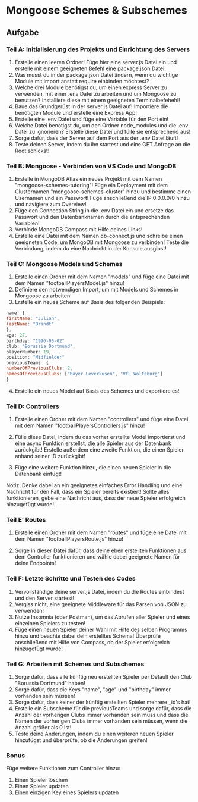 # Mongoose Schemes & Subschemes

## Aufgabe

### Teil A: Initialisierung des Projekts und Einrichtung des Servers

1. Erstelle einen leeren Ordner! Füge hier eine server.js Datei ein und erstelle mit einem geeigneten Befehl eine package.json Datei.
2. Was musst du in der package.json Datei ändern, wenn du wichtige Module mit import anstatt require einbinden möchtest?
3. Welche drei Module benötigst du, um einen express Server zu verwenden, mit einer .env Datei zu arbeiten und um Mongoose zu benutzen? Installiere diese mit einem geeigneten Terminalbefehehl!
4. Baue das Grundgerüst in der server.js Datei auf! Importiere die benötigten Module und erstelle eine Express App!
5. Erstelle eine .env Datei und füge eine Variable für den Port ein!
6. Welche Datei benötigst du, um den Ordner node_modules und die .env Datei zu ignorieren? Erstelle diese Datei und fülle sie entsprechend aus!
7. Sorge dafür, dass der Server auf dem Port aus der .env Datei läuft!
8. Teste deinen Server, indem du ihn startest und eine GET Anfrage an die Root schickst!

### Teil B: Mongoose - Verbinden von VS Code und MongoDB

1. Erstelle in MongoDB Atlas ein neues Projekt mit dem Namen "mongoose-schemes-tutoring"! Füge ein Deployment mit dem Clusternamen "mongoose-schemes-cluster" hinzu und bestimme einen Usernamen und ein Passwort! Füge anschließend die IP 0.0.0.0/0 hinzu und navigiere zum Overview!
2. Füge den Connection String in die .env Datei ein und ersetze das Passwort und den Datenbanknamen durch die entsprechenden Variablen!
3. Verbinde MongoDB Compass mit Hilfe deines Links!
4. Erstelle eine Datei mit dem Namen db-connect.js und schreibe einen geeigneten Code, um MongoDB mit Mongoose zu verbinden! Teste die Verbindung, indem du eine Nachricht in der Konsole ausgibst!

### Teil C: Mongoose Models und Schemes

1. Erstelle einen Ordner mit dem Namen "models" und füge eine Datei mit dem Namen "footballPlayersModel.js" hinzu!
2. Definiere den notwendigen Import, um mit Models und Schemes in Mongoose zu arbeiten!
3. Erstelle ein neues Scheme auf Basis des folgenden Beispiels:

```javascript
name: {
firstName: "Julian",
lastName: "Brandt"
},
age: 27,
birthday: "1996-05-02"
club: "Borussia Dortmund",
playerNumber: 19,
position: "Midfielder"
previousTeams: {
numberOfPreviousClubs: 2,
namesOfPreviousClubs: ["Bayer Leverkusen", "VfL Wolfsburg"]
}

```

4. Erstelle ein neues Model auf Basis des Schemes und exportiere es!

### Teil D: Controllers

1. Erstelle einen Ordner mit dem Namen "controllers" und füge eine Datei mit dem Namen "footballPlayersControllers.js" hinzu!

2. Fülle diese Datei, indem du das vorher erstellte Model importierst und eine async Funktion erstellst, die alle Spieler aus der Datenbank zurückgibt! Erstelle außerdem eine zweite Funktion, die einen Spieler anhand seiner ID zurückgibt!

3. Füge eine weitere Funktion hinzu, die einen neuen Spieler in die Datenbank einfügt!

Notiz: Denke dabei an ein geeignetes einfaches Error Handling und eine Nachricht für den Fall, dass ein Spieler bereits existiert! Sollte alles funktionieren, gebe eine Nachricht aus, dass der neue Spieler erfolgreich hinzugefügt wurde!

### Teil E: Routes

1. Erstelle einen Ordner mit dem Namen "routes" und füge eine Datei mit dem Namen "footballPlayersRoute.js" hinzu!

2. Sorge in dieser Datei dafür, dass deine eben erstellten Funktionen aus dem Controller funktionieren und wähle dabei geeignete Namen für deine Endpoints!

### Teil F: Letzte Schritte und Testen des Codes

1. Vervollständige deine server.js Datei, indem du die Routes einbindest und den Server startest!
2. Vergiss nicht, eine geeignete Middleware für das Parsen von JSON zu verwenden!
3. Nutze Insomnia (oder Postman), um das Abrufen aller Spieler und eines einzelnen Spielers zu testen!
4. Füge einen neuen Spieler deiner Wahl mit Hilfe des selben Programms hinzu und beachte dabei dein erstelltes Schema! Überprüfe anschließend mit Hilfe von Compass, ob der Spieler erfolgreich hinzugefügt wurde!

### Teil G: Arbeiten mit Schemes und Subschemes

1. Sorge dafür, dass alle künftig neu erstellten Spieler per Default den Club "Borussia Dortmund" haben!
2. Sorge dafür, dass die Keys "name", "age" und "birthday" immer vorhanden sein müssen!
3. Sorge dafür, dass keiner der künftig erstellten Spieler mehrere _id's hat!
4. Erstelle ein Subscheme für die previousTeams und sorge dafür, dass die Anzahl der vorherigen Clubs immer vorhanden sein muss und dass die Namen der vorherigen Clubs immer vorhanden sein müssen, wenn die Anzahl größer als 0 ist!
5. Teste deine Änderungen, indem du einen weiteren neuen Spieler hinzufügst und überprüfe, ob die Änderungen greifen!


### Bonus

Füge weitere Funktionen zum Controller hinzu:

1. Einen Spieler löschen
2. Einen Spieler updaten
3. Einen einzigen Key eines Spielers updaten
